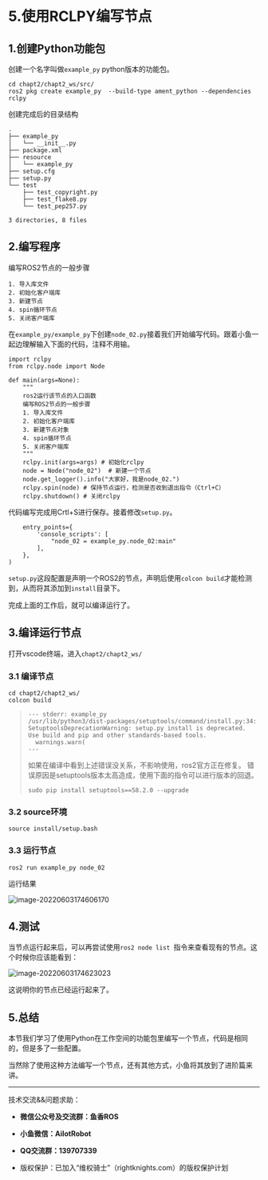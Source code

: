 # 5.使用RCLPY编写节点

## 1.创建Python功能包

创建一个名字叫做`example_py` python版本的功能包。

```
cd chapt2/chapt2_ws/src/
ros2 pkg create example_py  --build-type ament_python --dependencies rclpy
```

创建完成后的目录结构

```
.
├── example_py
│   └── __init__.py
├── package.xml
├── resource
│   └── example_py
├── setup.cfg
├── setup.py
└── test
    ├── test_copyright.py
    ├── test_flake8.py
    └── test_pep257.py

3 directories, 8 files
```

## 2.编写程序

编写ROS2节点的一般步骤

```
1. 导入库文件
2. 初始化客户端库
3. 新建节点
4. spin循环节点
5. 关闭客户端库
```


在`example_py/example_py`下创建`node_02.py`接着我们开始编写代码。跟着小鱼一起边理解输入下面的代码，注释不用输。

```
import rclpy
from rclpy.node import Node

def main(args=None):
    """
    ros2运行该节点的入口函数
    编写ROS2节点的一般步骤
    1. 导入库文件
    2. 初始化客户端库
    3. 新建节点对象
    4. spin循环节点
    5. 关闭客户端库
    """
    rclpy.init(args=args) # 初始化rclpy
    node = Node("node_02")  # 新建一个节点
    node.get_logger().info("大家好，我是node_02.")
    rclpy.spin(node) # 保持节点运行，检测是否收到退出指令（Ctrl+C）
    rclpy.shutdown() # 关闭rclpy
```

代码编写完成用Crtl+S进行保存。接着修改`setup.py`。

```
    entry_points={
        'console_scripts': [
            "node_02 = example_py.node_02:main"
        ],
    },
)
```

`setup.py`这段配置是声明一个ROS2的节点，声明后使用`colcon build`才能检测到，从而将其添加到`install`目录下。

完成上面的工作后，就可以编译运行了。

## 3.编译运行节点

打开vscode终端，进入`chapt2/chapt2_ws/`

### 3.1 编译节点

```
cd chapt2/chapt2_ws/
colcon build
```

> ```
> --- stderr: example_py                   
> /usr/lib/python3/dist-packages/setuptools/command/install.py:34: SetuptoolsDeprecationWarning: setup.py install is deprecated. Use build and pip and other standards-based tools.
>   warnings.warn(
> ---
> ```
>
> 如果在编译中看到上述错误没关系，不影响使用，ros2官方正在修复。
> 错误原因是setuptools版本太高造成，使用下面的指令可以进行版本的回退。
> ```
> sudo pip install setuptools==58.2.0 --upgrade
> ```

### 3.2 source环境

```
source install/setup.bash
```

### 3.3 运行节点

```
ros2 run example_py node_02
```

运行结果

![image-20220603174606170](5.使用RCLPY编写节点/imgs/image-20220603174606170.png)

## 4.测试

当节点运行起来后，可以再尝试使用`ros2 node list `指令来查看现有的节点。这个时候你应该能看到：

![image-20220603174623023](5.使用RCLPY编写节点/imgs/image-20220603174623023.png)

这说明你的节点已经运行起来了。

## 5.总结

本节我们学习了使用Python在工作空间的功能包里编写一个节点，代码是相同的，但是多了一些配置。

当然除了使用这种方法编写一个节点，还有其他方式，小鱼将其放到了进阶篇来讲。

--------------

技术交流&&问题求助：

- **微信公众号及交流群：鱼香ROS**
- **小鱼微信：AiIotRobot**
- **QQ交流群：139707339**

- 版权保护：已加入“维权骑士”（rightknights.com）的版权保护计划
